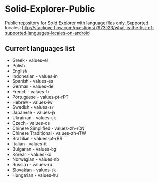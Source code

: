 Solid-Explorer-Public
=====================

Public repository for Solid Explorer with language files only. 
Supported locales: http://stackoverflow.com/questions/7973023/what-is-the-list-of-supported-languages-locales-on-android

Current languages list
----------------------

* Greek - values-el
* Polish
* English
* Indonesian - values-in
* Spanish - values-es
* German - values-de
* French - values-fr
* Portuguese - values-pt-rPT
* Hebrew - values-iw
* Swedish - values-sv
* Japanese - values-ja
* Ukrainian - values-uk
* Czech - values-cs
* Chinese Simplified - values-zh-rCN
* Chinese Traditional - values-zh-rTW
* Brazilian - values-pt-rBR
* Italian - values-it
* Bulgarian - values-bg
* Korean - values-ko
* Norwegian - values-nb
* Russian - values-ru
* Slovakian - values-sk
* Hungarian - values-hu
